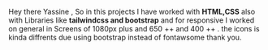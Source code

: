 Hey there Yassine ,
So in this projects I have worked with <b>HTML,CSS</b> also with Libraries like <b>tailwindcss and bootstrap</b>
and for responsive I worked on general in Screens of 1080px plus and 650 ++ and 400 ++ .
the icons is kinda diffrents due using bootstrap instead of fontawsome 
thank you.
